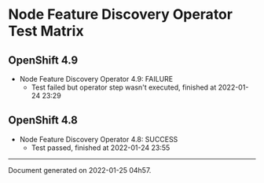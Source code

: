 
Node Feature Discovery Operator Test Matrix
===========================================

OpenShift 4.9
-------------



* Node Feature Discovery Operator 4.9: FAILURE
  - Test failed but operator step wasn't executed, finished at 2022-01-24 23:29

OpenShift 4.8
-------------



* Node Feature Discovery Operator 4.8: SUCCESS
  - Test passed, finished at 2022-01-24 23:55

---
Document generated on 2022-01-25 04h57.
